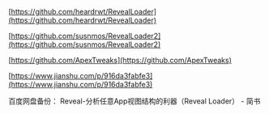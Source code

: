 [https://github.com/heardrwt/RevealLoader](https://github.com/heardrwt/RevealLoader)

[https://github.com/susnmos/RevealLoader2](https://github.com/susnmos/RevealLoader2)

[https://github.com/ApexTweaks](https://github.com/ApexTweaks)

[https://www.jianshu.com/p/916da3fabfe3](https://www.jianshu.com/p/916da3fabfe3)

百度网盘备份：
Reveal-分析任意App视图结构的利器（Reveal Loader） - 简书